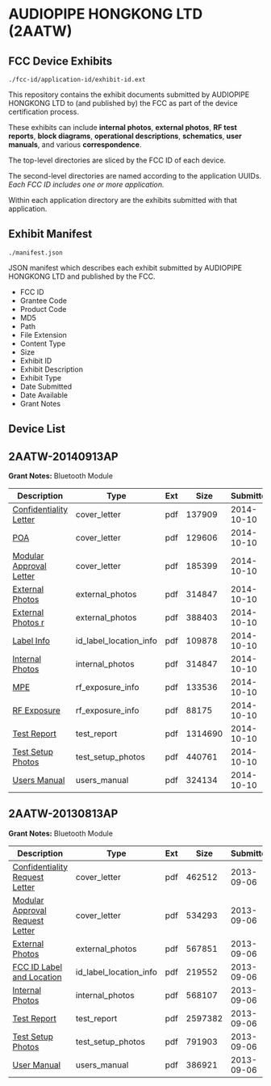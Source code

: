 # AUDIOPIPE HONGKONG LTD (2AATW)
## FCC Device Exhibits

```
./fcc-id/application-id/exhibit-id.ext
```

This repository contains the exhibit documents submitted by AUDIOPIPE HONGKONG LTD to (and published by) the FCC as part of the device certification process.

These exhibits can include **internal photos**, **external photos**, **RF test reports**, **block diagrams**, **operational descriptions**, **schematics**, **user manuals**, and various **correspondence**.

The top-level directories are sliced by the FCC ID of each device.

The second-level directories are named according to the application UUIDs. *Each FCC ID includes one or more application.*

Within each application directory are the exhibits submitted with that application. 

## Exhibit Manifest

```
./manifest.json
```

JSON manifest which describes each exhibit submitted by AUDIOPIPE HONGKONG LTD and published by the FCC.

- FCC ID
- Grantee Code
- Product Code
- MD5
- Path
- File Extension
- Content Type
- Size
- Exhibit ID
- Exhibit Description
- Exhibit Type
- Date Submitted
- Date Available
- Grant Notes

## Device List
## 2AATW-20140913AP
**Grant Notes:** Bluetooth Module

| Description | Type | Ext | Size | Submitted | Available |
| ----------- | ---- | --- | ---- | --------- | --------- |
| [Confidentiality Letter](2AATW-20140913AP/f8bae4529a5ff0bcc14f867c3b295bb5/2415338.pdf) | cover_letter | pdf | 137909 | 2014-10-10 | 2014-10-10 |
| [POA](2AATW-20140913AP/f8bae4529a5ff0bcc14f867c3b295bb5/2415344.pdf) | cover_letter | pdf | 129606 | 2014-10-10 | 2014-10-10 |
| [Modular Approval Letter](2AATW-20140913AP/f8bae4529a5ff0bcc14f867c3b295bb5/2415345.pdf) | cover_letter | pdf | 185399 | 2014-10-10 | 2014-10-10 |
| [External Photos](2AATW-20140913AP/f8bae4529a5ff0bcc14f867c3b295bb5/2415339.pdf) | external_photos | pdf | 314847 | 2014-10-10 | 2014-10-10 |
| [External Photos r](2AATW-20140913AP/f8bae4529a5ff0bcc14f867c3b295bb5/2415340.pdf) | external_photos | pdf | 388403 | 2014-10-10 | 2014-10-10 |
| [Label Info](2AATW-20140913AP/f8bae4529a5ff0bcc14f867c3b295bb5/2415341.pdf) | id_label_location_info | pdf | 109878 | 2014-10-10 | 2014-10-10 |
| [Internal Photos](2AATW-20140913AP/f8bae4529a5ff0bcc14f867c3b295bb5/2415339.pdf) | internal_photos | pdf | 314847 | 2014-10-10 | 2014-10-10 |
| [MPE](2AATW-20140913AP/f8bae4529a5ff0bcc14f867c3b295bb5/2415343.pdf) | rf_exposure_info | pdf | 133536 | 2014-10-10 | 2014-10-10 |
| [RF Exposure](2AATW-20140913AP/f8bae4529a5ff0bcc14f867c3b295bb5/2415346.pdf) | rf_exposure_info | pdf | 88175 | 2014-10-10 | 2014-10-10 |
| [Test Report](2AATW-20140913AP/f8bae4529a5ff0bcc14f867c3b295bb5/2415342.pdf) | test_report | pdf | 1314690 | 2014-10-10 | 2014-10-10 |
| [Test Setup Photos](2AATW-20140913AP/f8bae4529a5ff0bcc14f867c3b295bb5/2415348.pdf) | test_setup_photos | pdf | 440761 | 2014-10-10 | 2014-10-10 |
| [Users Manual](2AATW-20140913AP/f8bae4529a5ff0bcc14f867c3b295bb5/2415349.pdf) | users_manual | pdf | 324134 | 2014-10-10 | 2014-10-10 |
## 2AATW-20130813AP
**Grant Notes:** Bluetooth Module

| Description | Type | Ext | Size | Submitted | Available |
| ----------- | ---- | --- | ---- | --------- | --------- |
| [Confidentiality Request Letter](2AATW-20130813AP/d4bff2c9da8dcbf9b2875cc1f344ad04/2064266.pdf) | cover_letter | pdf | 462512 | 2013-09-06 | 2013-09-06 |
| [Modular Approval Request Letter](2AATW-20130813AP/d4bff2c9da8dcbf9b2875cc1f344ad04/2064267.pdf) | cover_letter | pdf | 534293 | 2013-09-06 | 2013-09-06 |
| [External Photos](2AATW-20130813AP/d4bff2c9da8dcbf9b2875cc1f344ad04/2064268.pdf) | external_photos | pdf | 567851 | 2013-09-06 | 2013-09-06 |
| [FCC ID Label and Location](2AATW-20130813AP/d4bff2c9da8dcbf9b2875cc1f344ad04/2064270.pdf) | id_label_location_info | pdf | 219552 | 2013-09-06 | 2013-09-06 |
| [Internal Photos](2AATW-20130813AP/d4bff2c9da8dcbf9b2875cc1f344ad04/2064269.pdf) | internal_photos | pdf | 568107 | 2013-09-06 | 2013-09-06 |
| [Test Report](2AATW-20130813AP/d4bff2c9da8dcbf9b2875cc1f344ad04/2064271.pdf) | test_report | pdf | 2597382 | 2013-09-06 | 2013-09-06 |
| [Test Setup Photos](2AATW-20130813AP/d4bff2c9da8dcbf9b2875cc1f344ad04/2064272.pdf) | test_setup_photos | pdf | 791903 | 2013-09-06 | 2013-09-06 |
| [User Manual](2AATW-20130813AP/d4bff2c9da8dcbf9b2875cc1f344ad04/2064273.pdf) | users_manual | pdf | 386921 | 2013-09-06 | 2013-09-06 |
